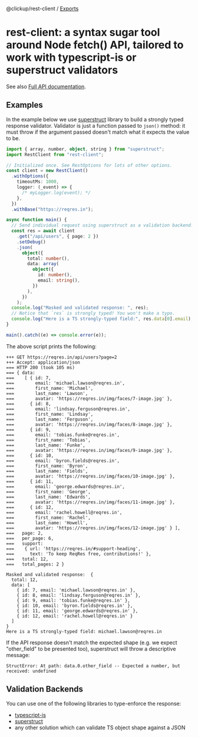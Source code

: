 @clickup/rest-client / [Exports](modules.md)

# rest-client: a syntax sugar tool around Node fetch() API, tailored to work with typescript-is or superstruct validators

See also [Full API documentation](https://github.com/clickup/rest-client/blob/master/docs/modules.md).

## Examples

In the example below we use
[superstruct](https://www.npmjs.com/package/superstruct) library to build a
strongly typed response validator. Validator is just a function passed to
`json()` method: it must throw if the argument passed doesn't match what it
expects the value to be.

```ts
import { array, number, object, string } from "superstruct";
import RestClient from "rest-client";

// Initialized once. See RestOptions for lots of other options.
const client = new RestClient()
  .withOptions({
    timeoutMs: 1000,
    logger: (_event) => {
      /* myLogger.log(event); */
    },
  })
  .withBase("https://reqres.in");

async function main() {
  // Send individual request using superstruct as a validation backend.
  const res = await client
    .get("/api/users", { page: 2 })
    .setDebug()
    .json(
      object({
        total: number(),
        data: array(
          object({
            id: number(),
            email: string(),
          })
        ),
      })
    );
  console.log("Masked and validated response: ", res);
  // Notice that `res` is strongly typed! You won't make a typo.
  console.log("Here is a TS strongly-typed field:", res.data[0].email);
}

main().catch((e) => console.error(e));
```

The above script prints the following:

```
+++ GET https://reqres.in/api/users?page=2
+++ Accept: application/json
=== HTTP 200 (took 105 ms)
=== { data:
===    [ { id: 7,
===        email: 'michael.lawson@reqres.in',
===        first_name: 'Michael',
===        last_name: 'Lawson',
===        avatar: 'https://reqres.in/img/faces/7-image.jpg' },
===      { id: 8,
===        email: 'lindsay.ferguson@reqres.in',
===        first_name: 'Lindsay',
===        last_name: 'Ferguson',
===        avatar: 'https://reqres.in/img/faces/8-image.jpg' },
===      { id: 9,
===        email: 'tobias.funke@reqres.in',
===        first_name: 'Tobias',
===        last_name: 'Funke',
===        avatar: 'https://reqres.in/img/faces/9-image.jpg' },
===      { id: 10,
===        email: 'byron.fields@reqres.in',
===        first_name: 'Byron',
===        last_name: 'Fields',
===        avatar: 'https://reqres.in/img/faces/10-image.jpg' },
===      { id: 11,
===        email: 'george.edwards@reqres.in',
===        first_name: 'George',
===        last_name: 'Edwards',
===        avatar: 'https://reqres.in/img/faces/11-image.jpg' },
===      { id: 12,
===        email: 'rachel.howell@reqres.in',
===        first_name: 'Rachel',
===        last_name: 'Howell',
===        avatar: 'https://reqres.in/img/faces/12-image.jpg' } ],
===   page: 2,
===   per_page: 6,
===   support:
===    { url: 'https://reqres.in/#support-heading',
===      text: 'To keep ReqRes free, contributions!' },
===   total: 12,
===   total_pages: 2 }

Masked and validated response:  {
  total: 12,
  data: [
    { id: 7, email: 'michael.lawson@reqres.in' },
    { id: 8, email: 'lindsay.ferguson@reqres.in' },
    { id: 9, email: 'tobias.funke@reqres.in' },
    { id: 10, email: 'byron.fields@reqres.in' },
    { id: 11, email: 'george.edwards@reqres.in' },
    { id: 12, email: 'rachel.howell@reqres.in' }
  ]
}
Here is a TS strongly-typed field: michael.lawson@reqres.in
```

If the API response doesn't match the expected shape (e.g. we expect "other_field" to be presented too), superstruct will throw a descriptive message:

```
StructError: At path: data.0.other_field -- Expected a number, but received: undefined
```

## Validation Backends

You can use one of the following libraries to type-enforce the response:
- [typescript-is](https://www.npmjs.com/package/typescript-is)
- [superstruct](https://www.npmjs.com/package/superstruct)
- any other solution which can validate TS object shape against a JSON
